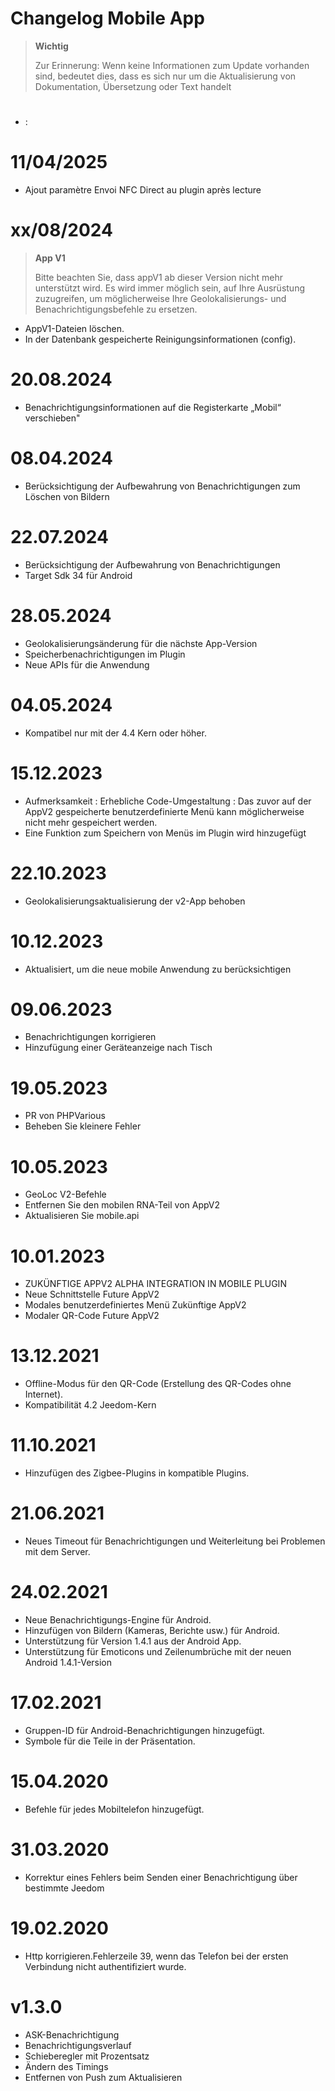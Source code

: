 # Changelog Mobile App

> **Wichtig**
>
> Zur Erinnerung: Wenn keine Informationen zum Update vorhanden sind, bedeutet dies, dass es sich nur um die Aktualisierung von Dokumentation, Übersetzung oder Text handelt


# 

-  : 


# 11/04/2025

- Ajout paramètre Envoi NFC Direct au plugin après lecture

# xx/08/2024

> **App V1**
>
> Bitte beachten Sie, dass appV1 ab dieser Version nicht mehr unterstützt wird.
> Es wird immer möglich sein, auf Ihre Ausrüstung zuzugreifen, um möglicherweise Ihre Geolokalisierungs- und Benachrichtigungsbefehle zu ersetzen.

- AppV1-Dateien löschen.
- In der Datenbank gespeicherte Reinigungsinformationen (config).

# 20.08.2024

- Benachrichtigungsinformationen auf die Registerkarte „Mobil“ verschieben"

# 08.04.2024

- Berücksichtigung der Aufbewahrung von Benachrichtigungen zum Löschen von Bildern


# 22.07.2024

- Berücksichtigung der Aufbewahrung von Benachrichtigungen
- Target Sdk 34 für Android

# 28.05.2024

- Geolokalisierungsänderung für die nächste App-Version
- Speicherbenachrichtigungen im Plugin
- Neue APIs für die Anwendung

# 04.05.2024

- Kompatibel nur mit der 4.4 Kern oder höher.

# 15.12.2023

- Aufmerksamkeit : Erhebliche Code-Umgestaltung : Das zuvor auf der AppV2 gespeicherte benutzerdefinierte Menü kann möglicherweise nicht mehr gespeichert werden.
- Eine Funktion zum Speichern von Menüs im Plugin wird hinzugefügt


# 22.10.2023

- Geolokalisierungsaktualisierung der v2-App behoben

# 10.12.2023

- Aktualisiert, um die neue mobile Anwendung zu berücksichtigen

# 09.06.2023

- Benachrichtigungen korrigieren
- Hinzufügung einer Geräteanzeige nach Tisch

# 19.05.2023

- PR von PHPVarious
- Beheben Sie kleinere Fehler

# 10.05.2023

- GeoLoc V2-Befehle
- Entfernen Sie den mobilen RNA-Teil von AppV2
- Aktualisieren Sie mobile.api

# 10.01.2023

- ZUKÜNFTIGE APPV2 ALPHA INTEGRATION IN MOBILE PLUGIN
- Neue Schnittstelle Future AppV2
- Modales benutzerdefiniertes Menü Zukünftige AppV2
- Modaler QR-Code Future AppV2

# 13.12.2021

- Offline-Modus für den QR-Code (Erstellung des QR-Codes ohne Internet).
- Kompatibilität 4.2 Jeedom-Kern

# 11.10.2021

- Hinzufügen des Zigbee-Plugins in kompatible Plugins.

# 21.06.2021

- Neues Timeout für Benachrichtigungen und Weiterleitung bei Problemen mit dem Server.

# 24.02.2021

- Neue Benachrichtigungs-Engine für Android.
- Hinzufügen von Bildern (Kameras, Berichte usw.) für Android.
- Unterstützung für Version 1.4.1 aus der Android App.
- Unterstützung für Emoticons und Zeilenumbrüche mit der neuen Android 1.4.1-Version

# 17.02.2021

- Gruppen-ID für Android-Benachrichtigungen hinzugefügt.
- Symbole für die Teile in der Präsentation.

# 15.04.2020

- Befehle für jedes Mobiltelefon hinzugefügt.

# 31.03.2020

- Korrektur eines Fehlers beim Senden einer Benachrichtigung über bestimmte Jeedom

# 19.02.2020

- Http korrigieren.Fehlerzeile 39, wenn das Telefon bei der ersten Verbindung nicht authentifiziert wurde.

# v1.3.0

- ASK-Benachrichtigung
- Benachrichtigungsverlauf
- Schieberegler mit Prozentsatz
- Ändern des Timings
- Entfernen von Push zum Aktualisieren

